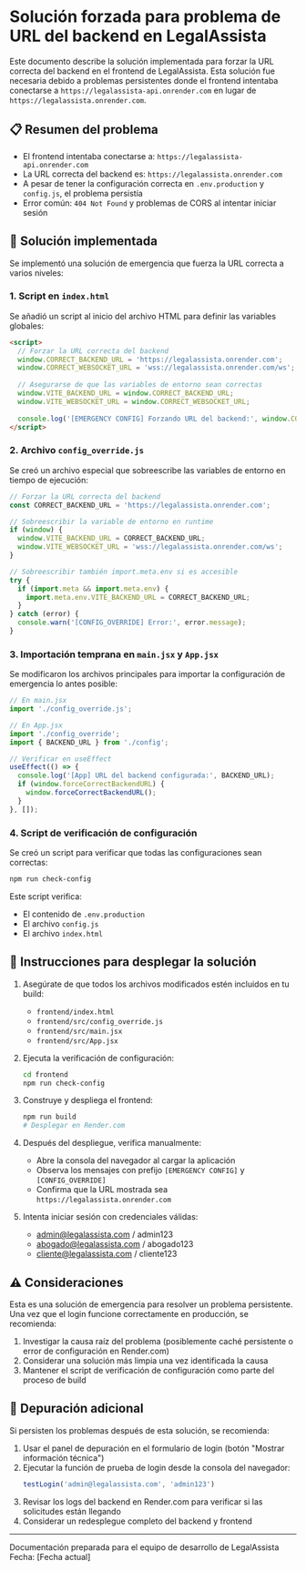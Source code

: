 # Solución forzada para problema de URL del backend en LegalAssista

Este documento describe la solución implementada para forzar la URL correcta del backend en el frontend de LegalAssista. Esta solución fue necesaria debido a problemas persistentes donde el frontend intentaba conectarse a `https://legalassista-api.onrender.com` en lugar de `https://legalassista.onrender.com`.

## 📋 Resumen del problema

- El frontend intentaba conectarse a: `https://legalassista-api.onrender.com`
- La URL correcta del backend es: `https://legalassista.onrender.com`
- A pesar de tener la configuración correcta en `.env.production` y `config.js`, el problema persistía
- Error común: `404 Not Found` y problemas de CORS al intentar iniciar sesión

## 🔧 Solución implementada

Se implementó una solución de emergencia que fuerza la URL correcta a varios niveles:

### 1. Script en `index.html`

Se añadió un script al inicio del archivo HTML para definir las variables globales:

```html
<script>
  // Forzar la URL correcta del backend
  window.CORRECT_BACKEND_URL = 'https://legalassista.onrender.com';
  window.CORRECT_WEBSOCKET_URL = 'wss://legalassista.onrender.com/ws';
  
  // Asegurarse de que las variables de entorno sean correctas
  window.VITE_BACKEND_URL = window.CORRECT_BACKEND_URL;
  window.VITE_WEBSOCKET_URL = window.CORRECT_WEBSOCKET_URL;
  
  console.log('[EMERGENCY CONFIG] Forzando URL del backend:', window.CORRECT_BACKEND_URL);
</script>
```

### 2. Archivo `config_override.js`

Se creó un archivo especial que sobreescribe las variables de entorno en tiempo de ejecución:

```javascript
// Forzar la URL correcta del backend
const CORRECT_BACKEND_URL = 'https://legalassista.onrender.com';

// Sobreescribir la variable de entorno en runtime
if (window) {
  window.VITE_BACKEND_URL = CORRECT_BACKEND_URL;
  window.VITE_WEBSOCKET_URL = 'wss://legalassista.onrender.com/ws';
}

// Sobreescribir también import.meta.env si es accesible
try {
  if (import.meta && import.meta.env) {
    import.meta.env.VITE_BACKEND_URL = CORRECT_BACKEND_URL;
  }
} catch (error) {
  console.warn('[CONFIG_OVERRIDE] Error:', error.message);
}
```

### 3. Importación temprana en `main.jsx` y `App.jsx`

Se modificaron los archivos principales para importar la configuración de emergencia lo antes posible:

```javascript
// En main.jsx
import './config_override.js';
```

```javascript
// En App.jsx
import './config_override';
import { BACKEND_URL } from './config';

// Verificar en useEffect
useEffect(() => {
  console.log('[App] URL del backend configurada:', BACKEND_URL);
  if (window.forceCorrectBackendURL) {
    window.forceCorrectBackendURL();
  }
}, []);
```

### 4. Script de verificación de configuración

Se creó un script para verificar que todas las configuraciones sean correctas:

```bash
npm run check-config
```

Este script verifica:
- El contenido de `.env.production`
- El archivo `config.js`
- El archivo `index.html`

## 🚀 Instrucciones para desplegar la solución

1. Asegúrate de que todos los archivos modificados estén incluidos en tu build:
   - `frontend/index.html`
   - `frontend/src/config_override.js`
   - `frontend/src/main.jsx`
   - `frontend/src/App.jsx`

2. Ejecuta la verificación de configuración:
   ```bash
   cd frontend
   npm run check-config
   ```

3. Construye y despliega el frontend:
   ```bash
   npm run build
   # Desplegar en Render.com
   ```

4. Después del despliegue, verifica manualmente:
   - Abre la consola del navegador al cargar la aplicación
   - Observa los mensajes con prefijo `[EMERGENCY CONFIG]` y `[CONFIG_OVERRIDE]`
   - Confirma que la URL mostrada sea `https://legalassista.onrender.com`

5. Intenta iniciar sesión con credenciales válidas:
   - admin@legalassista.com / admin123
   - abogado@legalassista.com / abogado123
   - cliente@legalassista.com / cliente123

## ⚠️ Consideraciones

Esta es una solución de emergencia para resolver un problema persistente. Una vez que el login funcione correctamente en producción, se recomienda:

1. Investigar la causa raíz del problema (posiblemente caché persistente o error de configuración en Render.com)
2. Considerar una solución más limpia una vez identificada la causa
3. Mantener el script de verificación de configuración como parte del proceso de build

## 🧪 Depuración adicional

Si persisten los problemas después de esta solución, se recomienda:

1. Usar el panel de depuración en el formulario de login (botón "Mostrar información técnica")
2. Ejecutar la función de prueba de login desde la consola del navegador:
   ```javascript
   testLogin('admin@legalassista.com', 'admin123')
   ```
3. Revisar los logs del backend en Render.com para verificar si las solicitudes están llegando
4. Considerar un redesplegue completo del backend y frontend

---

Documentación preparada para el equipo de desarrollo de LegalAssista
Fecha: [Fecha actual] 